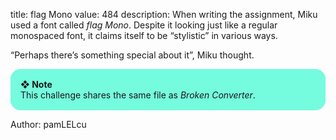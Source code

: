 title: flag Mono
value: 484
description: When writing the assignment, Miku used a font called *flag Mono*. Despite it looking just like a regular monospaced font, it claims itself to be “stylistic” in various ways. 
  
“Perhaps there’s something special about it”, Miku thought.

<div style="background:#75fbde;border-radius:1rem;padding:1rem"><b>❖ Note</b><br/>This challenge shares the same file as <em>Broken Converter</em>.</div>

Author: pamLELcu